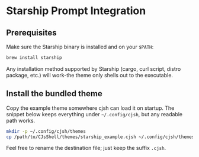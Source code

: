 # Starship Prompt Integration

## Prerequisites

Make sure the Starship binary is installed and on your `$PATH`:

```bash
brew install starship
```

Any installation method supported by Starship (cargo, curl script, distro package, etc.) will work-the theme only shells out to the executable.

## Install the bundled theme

Copy the example theme somewhere cjsh can load it on startup. The snippet below keeps everything under `~/.config/cjsh`, but any readable path works.

```bash
mkdir -p ~/.config/cjsh/themes
cp /path/to/CJsShell/themes/starship_example.cjsh ~/.config/cjsh/themes/starship.cjsh
```

Feel free to rename the destination file; just keep the suffix `.cjsh`.